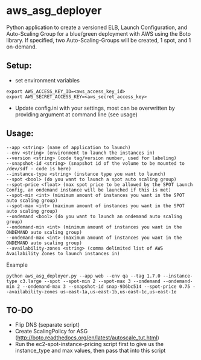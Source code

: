 aws_asg_deployer
=============
Python application to create a versioned ELB, Launch Configuration, and Auto-Scaling Group for a blue/green deployment with AWS using the Boto library.
If specified, two Auto-Scaling-Groups will be created, 1 spot, and 1 on-demand.

Setup:
-----------
* set environment variables
```
export AWS_ACCESS_KEY_ID=<aws_access_key_id>
export AWS_SECRET_ACCESS_KEY=<aws_secret_access_key>
```
* Update config.ini with your settings, most can be overwritten by providing argument at command line (see usage)

Usage:
-----------
```
--app <string> (name of application to launch)
--env <string> (environment to launch the instances in)
--version <string> (code tag/version number, used for labeling)
--snapshot-id <string> (snapshot id of the volume to be mounted to /dev/sdf - code is here)
--instance-type <string> (instance type you want to launch)
--spot <bool> (do you want to launch a spot auto scaling group)
--spot-price <float> (max spot price to be allowed by the SPOT Launch Config, an ondemand instance will be launched if this is met)
--spot-min <int> (minimum amount of instances you want in the SPOT auto scaling group)
--spot-max <int> (maximum amount of instances you want in the SPOT auto scaling group)
--ondemand <bool> (do you want to launch an ondemand auto scaling group)
--ondemand-min <int> (minimum amount of instances you want in the ONDEMAND auto scaling group)
--ondemand-max <int> (maximum amount of instances you want in the ONDEMAND auto scaling group)
--availability-zones <string> (comma delimited list of AWS Availability Zones to launch instances in)
```

Example
```
python aws_asg_deployer.py --app web --env qa --tag 1.7.0 --instance-type c3.large --spot --spot-min 2 --spot-max 3 --ondemand --ondemand-min 2 --ondemand-max 3 --snapshot-id snap-936bc514 --spot-price 0.75 --availability-zones us-east-1a,us-east-1b,us-east-1c,us-east-1e
```

TO-DO
-----------
- Flip DNS (separate script)
- Create ScalingPolicy for ASG (http://boto.readthedocs.org/en/latest/autoscale_tut.html)
- Run the ec2-spot-instance-pricing script first to give us the instance_type and max values, then pass that into this script
